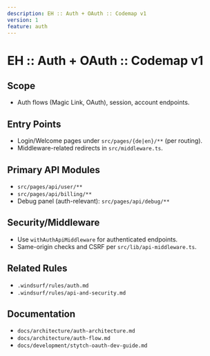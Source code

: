 ```yaml
---
description: EH :: Auth + OAuth :: Codemap v1
version: 1
feature: auth
---
```


# EH :: Auth + OAuth :: Codemap v1

## Scope

- Auth flows (Magic Link, OAuth), session, account endpoints.

## Entry Points

- Login/Welcome pages under `src/pages/{de|en}/**` (per routing).
- Middleware-related redirects in `src/middleware.ts`.

## Primary API Modules

- `src/pages/api/user/**`
- `src/pages/api/billing/**`
- Debug panel (auth-relevant): `src/pages/api/debug/**`

## Security/Middleware

- Use `withAuthApiMiddleware` for authenticated endpoints.
- Same-origin checks and CSRF per `src/lib/api-middleware.ts`.

## Related Rules

- `.windsurf/rules/auth.md`
- `.windsurf/rules/api-and-security.md`

## Documentation

- `docs/architecture/auth-architecture.md`
- `docs/architecture/auth-flow.md`
- `docs/development/stytch-oauth-dev-guide.md`
